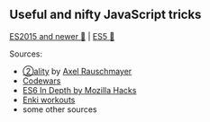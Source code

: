 ## Useful and nifty JavaScript tricks

[ES2015 and newer :rocket:](/es2015-and-newer) | [ES5 :pushpin:](/es5)
 
Sources:
 
* [②ality](http://www.2ality.com/search/label/esnext) by [Axel Rauschmayer](http://rauschma.de/)
* [Codewars](http://www.codewars.com/)
* [ES6 In Depth by Mozilla Hacks](https://hacks.mozilla.org/category/es6-in-depth/)
* [Enki workouts](https://www.enki.com/)
* some other sources
